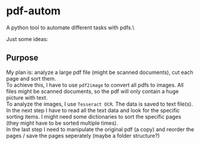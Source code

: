 # pdf-autom
A python tool to automate different tasks with pdfs.\

Just some ideas:
## Purpose
My plan is: analyze a large pdf file (might be scanned documents), cut each page and sort them.\
To achieve this, I have to use ``pdf2image`` to convert all pdfs to images. All files might be scanned documents, so the pdf will only contain a huge picture with text.\
To analyze the images, I use ``Tesseract OCR``. The data is saved to text file(s).\
In the next step I have to read all the text data and look for the specific sorting items. I might need some dictionaries to sort the specific pages (they might have to be sorted multiple times).\
In the last step I need to manipulate the original pdf (a copy) and reorder the pages / save the pages seperately (maybe a folder structure?)
